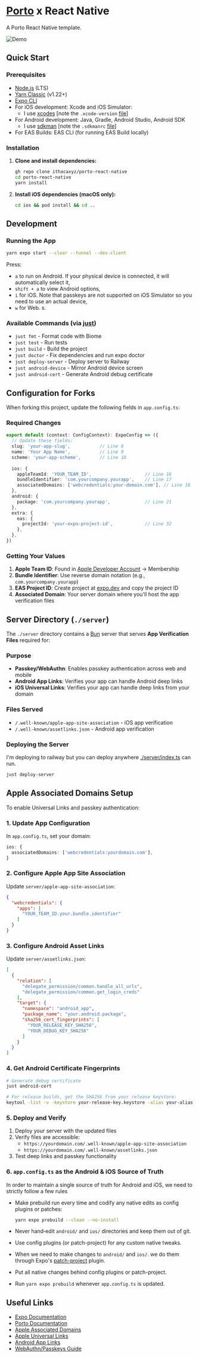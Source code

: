 # [Porto](https://porto.sh) x React Native

A Porto React Native template.

![Demo](./demo.gif)

## Quick Start

### Prerequisites

- [Node.js](https://nodejs.org) (LTS)
- [Yarn Classic](https://classic.yarnpkg.com) (v1.22+)
- [Expo CLI](https://docs.expo.dev/get-started/installation)
- For iOS development: Xcode and iOS Simulator:
  - I use [xcodes](https://github.com/XcodesOrg/xcodes)
  [note the `.xcode-version` [file](https://github.com/XcodesOrg/xcodes#xcode-version)]
- For Android development: Java, Gradle, Android Studio, Android SDK
  - I use [sdkman](https://sdkman.io)
  [note the `.sdkmanrc` [file](https://sdkman.io/usage/#env-command)]
- For EAS Builds: EAS CLI (for running EAS Build locally)

### Installation

1. **Clone and install dependencies:**

   ```bash
   gh repo clone ithacaxyz/porto-react-native
   cd porto-react-native
   yarn install
   ```

2. **Install iOS dependencies (macOS only):**

   ```bash
   cd ios && pod install && cd ..
   ```

## Development

### Running the App

```sh
yarn expo start --clear --tunnel --dev-client
```

Press:

- `a` to run on Android. If your physical device is connected, it will automatically select it,
- `shift + a` to view Android options,
- `i` for iOS. Note that passkeys are not supported on iOS Simulator so you need to use an actual device,
- `w` for Web.
s.

### Available Commands (via [just](https://github.com/casey/just))

- `just fmt` - Format code with Biome
- `just test` - Run tests
- `just build` - Build the project
- `just doctor` - Fix dependencies and run expo doctor
- `just deploy-server` - Deploy server to Railway
- `just android-device` - Mirror Android device screen
- `just android-cert` - Generate Android debug certificate

## Configuration for Forks

When forking this project, update the following fields in `app.config.ts`:

### Required Changes

```typescript
export default (context: ConfigContext): ExpoConfig => ({
  // Update these fields:
  slug: 'your-app-slug',           // Line 8
  name: 'Your App Name',           // Line 9
  scheme: 'your-app-scheme',       // Line 10
  
  ios: {
    appleTeamId: 'YOUR_TEAM_ID',                    // Line 16
    bundleIdentifier: 'com.yourcompany.yourapp',    // Line 17
    associatedDomains: ['webcredentials:your-domain.com'], // Line 18
  },
  android: {
    package: 'com.yourcompany.yourapp',             // Line 21
  },
  extra: {
    eas: {
      projectId: 'your-expo-project-id',            // Line 32
    },
  },
})
```

### Getting Your Values

1. **Apple Team ID**: Found in [Apple Developer Account](https://developer.apple.com/account) → Membership
2. **Bundle Identifier**: Use reverse domain notation (e.g., `com.yourcompany.yourapp`)
3. **EAS Project ID**: Create project at [expo.dev](https://expo.dev) and copy the project ID
4. **Associated Domain**: Your server domain where you'll host the app verification files

## Server Directory (`./server`)

The `./server` directory contains a [Bun](https://bun.sh) server that serves **App Verification Files** required for:

### Purpose

- **Passkey/WebAuthn**: Enables passkey authentication across web and mobile
- **Android App Links**: Verifies your app can handle Android deep links
- **iOS Universal Links**: Verifies your app can handle deep links from your domain

### Files Served

- `/.well-known/apple-app-site-association` - iOS app verification
- `/.well-known/assetlinks.json` - Android app verification

### Deploying the Server

I'm deploying to railway but you can deploy anywhere [./server/index.ts](../server/index.ts) can run.

```bash
just deploy-server
```

## Apple Associated Domains Setup

To enable Universal Links and passkey authentication:

### 1. Update App Configuration

In `app.config.ts`, set your domain:

```typescript
ios: {
  associatedDomains: ['webcredentials:yourdomain.com'],
}
```

### 2. Configure Apple App Site Association

Update `server/apple-app-site-association`:

```json
{
  "webcredentials": {
    "apps": [
      "YOUR_TEAM_ID.your.bundle.identifier"
    ]
  }
}
```

### 3. Configure Android Asset Links

Update `server/assetlinks.json`:

```json
[
  {
    "relation": [
      "delegate_permission/common.handle_all_urls",
      "delegate_permission/common.get_login_creds"
    ],
    "target": {
      "namespace": "android_app",
      "package_name": "your.android.package",
      "sha256_cert_fingerprints": [
        "YOUR_RELEASE_KEY_SHA256",
        "YOUR_DEBUG_KEY_SHA256"
      ]
    }
  }
]
```

### 4. Get Android Certificate Fingerprints

```bash
# Generate debug certificate
just android-cert

# For release builds, get the SHA256 from your release keystore:
keytool -list -v -keystore your-release-key.keystore -alias your-alias
```

### 5. Deploy and Verify

1. Deploy your server with the updated files
2. Verify files are accessible:
   - `https://yourdomain.com/.well-known/apple-app-site-association`
   - `https://yourdomain.com/.well-known/assetlinks.json`
3. Test deep links and passkey functionality

### 6. `app.config.ts` as the Android & iOS Source of Truth

In order to maintain a single source of truth for Android and iOS, we need to strictly follow a few rules

- Make prebuild run every time and codify any native edits as config plugins or patches:
  
  ```bash
  yarn expo prebuild --clean --no-install
  ```

- Never hand‑edit `android/` and `ios/` directories and keep them out of git.
- Use config plugins (or patch-project) for any custom native tweaks.
- When we need to make changes to `android/` and `ios/`.
we do them through Expo's [patch-project](https://docs.expo.dev/config-plugins/patch-project/) plugin.
- Put all native changes behind config plugins or patch-project.
- Run `yarn expo prebuild` whenever `app.config.ts` is updated.

## Useful Links

- [Expo Documentation](https://docs.expo.dev/)
- [Porto Documentation](https://porto.sh)
- [Apple Associated Domains](https://developer.apple.com/documentation/xcode/supporting-associated-domains)
- [Apple Universal Links](https://developer.apple.com/ios/universal-links/)
- [Android App Links](https://developer.android.com/training/app-links)
- [WebAuthn/Passkeys Guide](https://webauthn.guide/)
